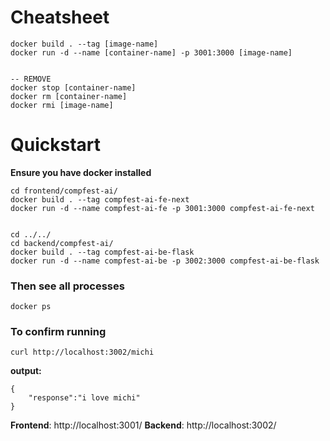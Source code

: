 # Cheatsheet

```
docker build . --tag [image-name]
docker run -d --name [container-name] -p 3001:3000 [image-name]


-- REMOVE
docker stop [container-name]
docker rm [container-name]
docker rmi [image-name]
```

# Quickstart

**Ensure you have docker installed**

```
cd frontend/compfest-ai/
docker build . --tag compfest-ai-fe-next
docker run -d --name compfest-ai-fe -p 3001:3000 compfest-ai-fe-next


cd ../../
cd backend/compfest-ai/
docker build . --tag compfest-ai-be-flask
docker run -d --name compfest-ai-be -p 3002:3000 compfest-ai-be-flask
```

### Then see all processes

```
docker ps
```

### To confirm running

```
curl http://localhost:3002/michi
```

**output:**

```
{
    "response":"i love michi"
}
```

**Frontend**: http://localhost:3001/
**Backend**: http://localhost:3002/
